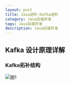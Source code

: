 ```yaml
---
layout: post
title: Java进阶-Kafka进阶
category: Java后端开发
tags: Java后端开发
description: Java后端开发
--- 
```


## Kafka 设计原理详解

### Kafka拓补结构
![图1](https://gitee.com/zhonghua123/blogimgs/raw/master/img/javazh-79.png)

